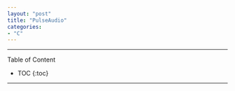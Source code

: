 ```yaml
---
layout: "post"
title: "PulseAudio"
categories:
- "C"
---
```


<!--more-->

***
Table of Content

* TOC
{:toc}
***
